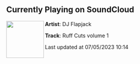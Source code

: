 ## Currently Playing on SoundCloud

[<img align="left" width="100" src="https://i1.sndcdn.com/artworks-000050706171-cwt8x3-t500x500.jpg">](https://soundcloud.com/flapjackthekandikid/ruff-cuts-volume-1)

**Artist**: DJ Flapjack 

**Track**: Ruff Cuts volume 1

Last updated at 07/05/2023 10:14
